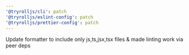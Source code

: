 ```yaml
---
'@tryrolljs/cli': patch
'@tryrolljs/eslint-config': patch
'@tryrolljs/prettier-config': patch
---
```


Update formatter to include only js,ts,jsx,tsx files & made linting work via peer deps
